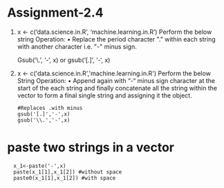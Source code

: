 # Assignment-2.4

1.	x <- c(‘data.science.in.R’, ‘machine.learning.in.R’)
     Perform the below string Operation:
• Replace the period character "." within each string with another character i.e. "-" minus sign.

       Gsub(‘\\.’, ‘-‘, x) or gsub(‘[.]’, ‘-‘, x)

2. x <- c('data.science.in.R','machine.learning.in.R')
   Perform the below String Operation:
• Append again with “-“ minus sign character at the start of the each string and finally concatenate all the string within the vector to form a final single string and assigning it the object.
       
       #Replaces .with minus 
       gsub('[.]','-',x)
       gsub('\\.','-',x)
# paste two strings in a vector
      x_1<-paste('-',x)
      paste(x_1[1],x_1[2]) #without space
      paste0(x_1[1],x_1[2]) #with space
